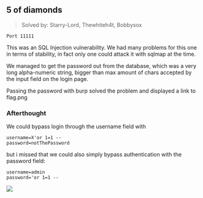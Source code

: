 ## 5 of diamonds

> Solved by: Starry-Lord, Thewhiteh4t, Bobbysox

```
Port 11111
```

This was an SQL Injection vulnerability. We had many problems for this one in terms of stability, in fact only one could attack it with sqlmap at the time.

We managed to get the password out from the database, which was a very long alpha-numeric string, bigger than max amount of chars accepted by the input field on the login page.

Passing the password with burp solved the problem and displayed a link to flag.png

### Afterthought

We could bypass login through the username field with 

```
username=X'or 1=1 --
password=notThePassword
```

but i missed that we could also simply bypass authentication with the password field:

```
username=admin
password='or 1=1 --
```

![](https://i.imgur.com/PHMf8sD.png)